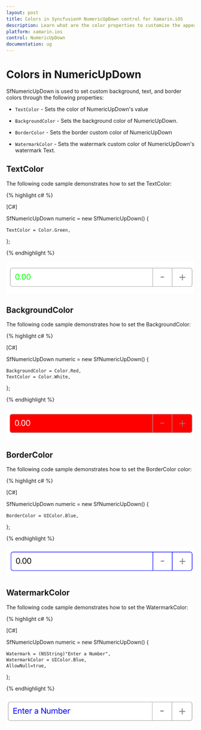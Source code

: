 ```yaml
---
layout: post
title: Colors in Syncfusion® NumericUpDown control for Xamarin.iOS
description: Learn what are the color properties to customize the appearence of NumericUpDown in Xamarin.iOS platform.
platform: xamarin.ios
control: NumericUpDown
documentation: ug
---
```

# Colors in NumericUpDown

SfNumericUpDown is used to set custom background, text, and border colors through the following properties:

* `TextColor` - Sets the color of NumericUpDown's value

* `BackgroundColor` - Sets the background color of NumericUpDown.

* `BorderColor` - Sets the border custom color of NumericUpDown

* `WatermarkColor` - Sets the watermark custom color of NumericUpDown's watermark Text.

## TextColor

The following code sample demonstrates how to set the TextColor:

{% highlight c# %}

[C#]

SfNumericUpDown numeric = new SfNumericUpDown()
{
	
	TextColor = Color.Green,
};

{% endhighlight %}

![Customized text color in NumericUpown](images/textcolor.png)

## BackgroundColor

The following code sample demonstrates how to set the BackgroundColor:

{% highlight c# %}

[C#]

SfNumericUpDown numeric = new SfNumericUpDown()
{
	
	BackgroundColor = Color.Red,
	TextColor = Color.White,
};

{% endhighlight %}

![Display the NumericUpDown with BackgroundColor](images/backgroundcolor.png)

## BorderColor

The following code sample demonstrates how to set the BorderColor color:

{% highlight c# %}

[C#]

SfNumericUpDown numeric = new SfNumericUpDown()
{
	
	BorderColor = UIColor.Blue,
};

{% endhighlight %}

![Display the NumericUpDown with BorderColor](images/bordercolor.png)

## WatermarkColor

The following code sample demonstrates how to set the WatermarkColor:

{% highlight c# %}

[C#]

SfNumericUpDown numeric = new SfNumericUpDown()
{
	
	Watermark = (NSString)"Enter a Number",
	WatermarkColor = UIColor.Blue,
	AllowNull=true,
};

{% endhighlight %}

![Display the NumericUpDown watermark text with a color](images/watermarkcolor.png)
